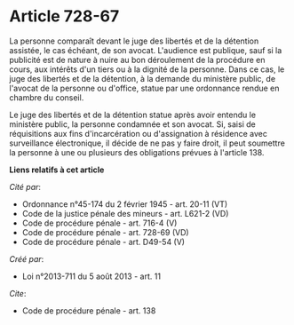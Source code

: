 # Article 728-67

La personne comparaît devant le juge des libertés et de la détention assistée, le cas échéant, de son avocat. L'audience est
publique, sauf si la publicité est de nature à nuire au bon déroulement de la procédure en cours, aux intérêts d'un tiers ou
à la dignité de la personne. Dans ce cas, le juge des libertés et de la détention, à la demande du ministère public, de
l'avocat de la personne ou d'office, statue par une ordonnance rendue en chambre du conseil. 

Le juge des libertés et de la détention statue après avoir entendu le ministère public, la personne condamnée et son avocat.
Si, saisi de réquisitions aux fins d'incarcération ou d'assignation à résidence avec surveillance électronique, il décide de
ne pas y faire droit, il peut soumettre la personne à une ou plusieurs des obligations prévues à l'article 138.

**Liens relatifs à cet article**

_Cité par_:

  - Ordonnance n°45-174 du 2 février 1945 - art. 20-11 (VT)
  - Code de la justice pénale des mineurs - art. L621-2 (VD)
  - Code de procédure pénale - art. 716-4 (V)
  - Code de procédure pénale - art. 728-69 (VD)
  - Code de procédure pénale - art. D49-54 (V)

_Créé par_:

  - Loi n°2013-711 du 5 août 2013 - art. 11

_Cite_:

  - Code de procédure pénale - art. 138

